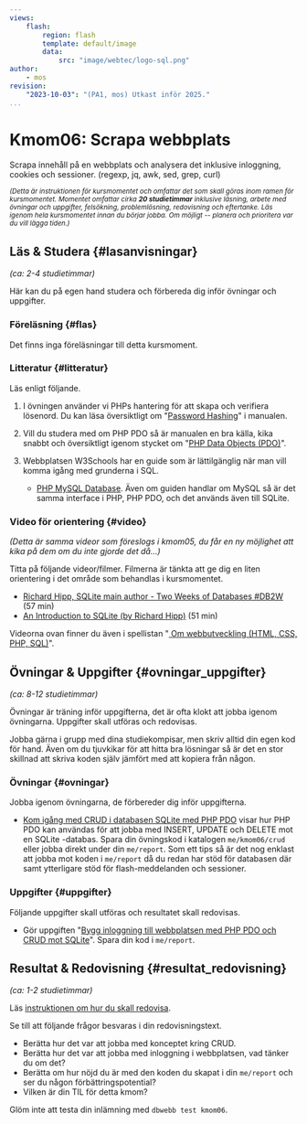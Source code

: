 ```yaml
---
views:
    flash:
        region: flash
        template: default/image
        data:
            src: "image/webtec/logo-sql.png"
author:
    - mos
revision:
    "2023-10-03": "(PA1, mos) Utkast inför 2025."
...
```

Kmom06: Scrapa webbplats
==================================

Scrapa innehåll på en webbplats och analysera det inklusive inloggning, cookies och sessioner.
(regexp, jq, awk, sed, grep, curl)

<!--more-->


<small><i>(Detta är instruktionen för kursmomentet och omfattar det som skall göras inom ramen för kursmomentet. Momentet omfattar cirka **20 studietimmar** inklusive läsning, arbete med övningar och uppgifter, felsökning, problemlösning, redovisning och eftertanke. Läs igenom hela kursmomentet innan du börjar jobba. Om möjligt -- planera och prioritera var du vill lägga tiden.)</i></small>

<!--st op -->



Läs & Studera  {#lasanvisningar}
---------------------------------

*(ca: 2-4 studietimmar)*

Här kan du på egen hand studera och förbereda dig inför övningar och uppgifter.



### Föreläsning {#flas}

Det finns inga föreläsningar till detta kursmoment.

<!--
Titta på följande föreläsningar. Föreläsningarna kan innehålla tips om läsanvisningar.

* [PHP PDO och databaser](./../forelasning/php-pdo-och-databaser). Vi tittar på PHP PDO som är ett sätt att koppla sig mot olika databaser via PHPs gränssnitt som heter PDO. Vi ser olika sätt att ställa frågor till databasen och hur man hanterar resultatet.

* Dela upp PHP PDO i två föreläsningar, en kortare som kan ligga på kmom05 och en som kan ligga på 06.
* [Databasdriven webbplats med CRUD](./../forelasning/webbplats-med-crud).
* Eventuellt en extra föreläsning om säkerhet och prestanda i PHP
* Eventuellt föreläsning om vilka tekniker som används när man gör webbutveckling rent generellt
-->



### Litteratur  {#litteratur}

Läs enligt följande.

1. I övningen använder vi PHPs hantering för att skapa och verifiera lösenord. Du kan läsa översiktligt om "[Password Hashing](https://www.php.net/manual/en/book.password.php)" i manualen. 

1. Vill du studera med om PHP PDO så är manualen en bra källa, kika snabbt och översiktligt igenom stycket om "[PHP Data Objects (PDO)](http://php.net/manual/en/intro.pdo.php)".

1. Webbplatsen W3Schools har en guide som är lättilgänglig när man vill komma igång med grunderna i SQL.

    * [PHP MySQL Database](https://www.w3schools.com/php/php_mysql_intro.asp). Även om guiden handlar om MySQL så är det samma interface i PHP, PHP PDO, och det används även till SQLite.



### Video för orientering {#video}

_(Detta är samma videor som föreslogs i kmom05, du får en ny möjlighet att kika på dem om du inte gjorde det då...)_

Titta på följande videor/filmer. Filmerna är tänkta att ge dig en liten orientering i det område som behandlas i kursmomentet.

* [Richard Hipp, SQLite main author - Two Weeks of Databases #DB2W](https://www.youtube.com/watch?v=2eaQzahCeh4) (57 min)
* [An Introduction to SQLite (by Richard Hipp)](https://www.youtube.com/watch?v=giAMt8Tj-84) (51 min)

Videorna ovan finner du även i spellistan "[ Om webbutveckling (HTML, CSS, PHP, SQL)](https://www.youtube.com/playlist?list=PLKtP9l5q3ce-Qp6DTS_2s6q-Br66ufoWc)".



Övningar & Uppgifter  {#ovningar_uppgifter}
-------------------------------------------

*(ca: 8-12 studietimmar)*

Övningar är träning inför uppgifterna, det är ofta klokt att jobba igenom övningarna. Uppgifter skall utföras och redovisas.

Jobba gärna i grupp med dina studiekompisar, men skriv alltid din egen kod för hand. Även om du tjuvkikar för att hitta bra lösningar så är det en stor skillnad att skriva koden själv jämfört med att kopiera från någon.



### Övningar {#ovningar}

Jobba igenom övningarna, de förbereder dig inför uppgifterna.

* [Kom igång med CRUD i databasen SQLite med PHP PDO](kunskap/kom-igang-med-crud-i-databasen-sqlite-med-php-pdo) visar hur PHP PDO kan användas för att jobba med INSERT, UPDATE och DELETE mot en SQLite -databas. Spara din övningskod i katalogen `me/kmom06/crud` eller jobba direkt under din `me/report`. Som ett tips så är det nog enklast att jobba mot koden i `me/report` då du redan har stöd för databasen där samt ytterligare stöd för flash-meddelanden och sessioner.



### Uppgifter {#uppgifter}

Följande uppgifter skall utföras och resultatet skall redovisas.

* Gör uppgiften "[Bygg inloggning till webbplatsen med PHP PDO och CRUD mot SQLite](uppgift/bygg-inloggning-till-webbplatsen-med-php-pdo-och-crud-mot-sqlite)". Spara din kod i `me/report`.

<!--
* Bestäm sidor som måste finnas, bra för validering och rättning.
* Tydlig att inloggning skall vara i den befintliga wbbplatsen layout.
-->

Resultat & Redovisning  {#resultat_redovisning}
-----------------------------------------------

*(ca: 1-2 studietimmar)*

Läs [instruktionen om hur du skall redovisa](./../redovisa).

Se till att följande frågor besvaras i din redovisningstext.

* Berätta hur det var att jobba med konceptet kring CRUD.
* Berätta hur det var att jobba med inloggning i webbplatsen, vad tänker du om det?
* Berätta om hur nöjd du är med den koden du skapat i din `me/report` och ser du någon förbättringspotential?
* Vilken är din TIL för detta kmom?

Glöm inte att testa din inlämning med `dbwebb test kmom06`.
